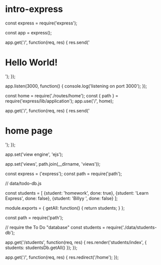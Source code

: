 # intro-express


const express = require('express');

const app = express();

app.get('/', function(req, res) {
    res.send('<h1>Hello World!</h1>');
});



app.listen(3000, function() {
    console.log('listening on port 3000');
});


const home = require('./routes/home');
const { path } = require('express/lib/application');
app.use('/', home);

app.get('/', function(req, res) {
    res.send('<h1>home page</h1>');
});

app.set('view engine', 'ejs');

app.set('views', path.join(__dirname, 'views'));

const express = ('express');
const path = require('path');


// data/todo-db.js

const students = [
    {student: 'homework', done: true},
    {student: 'Learn Express', done: false},
    {student: 'Billyy   ', done: false}
  ];

  module.exports = {
    getAll: function() {
      return students;
    }
  };

  const path = require('path');

// require the To Do "database"
const students = require('./data/students-db');

app.get('/students', function(req, res) {
    res.render('students/index', {
      students: studentsDb.getAll()
    });
  });

  app.get('/', function(req, res) {
    res.redirect('/home');
  }); 

  

